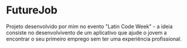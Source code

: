 # FutureJob
 Projeto desenvolvido por mim no evento "Latin Code Week" - a ideia consiste no desenvolvivento de um aplicativo que ajude o jovem a encontrar o seu primeiro emprego sem ter uma experiência profissional.
